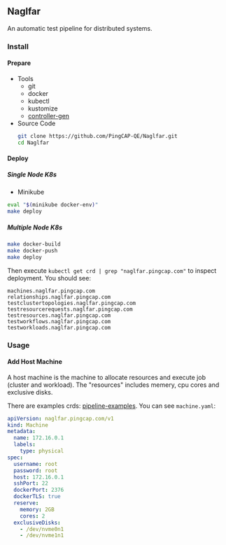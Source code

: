 ## Naglfar

An automatic test pipeline for distributed systems.

### Install

#### Prepare

- Tools
    - git
    - docker
    - kubectl
    - kustomize
    - [controller-gen](https://github.com/kubernetes-sigs/controller-tools/tree/master/cmd/controller-gen)
- Source Code
    ```bash
    git clone https://github.com/PingCAP-QE/Naglfar.git
    cd Naglfar
    ```

#### Deploy

##### Single Node K8s

- Minikube

```bash
eval "$(minikube docker-env)"
make deploy
```

##### Multiple Node K8s

```bash
make docker-build
make docker-push
make deploy
```

Then execute `kubectl get crd | grep "naglfar.pingcap.com"` to inspect deployment. You should see:

```
machines.naglfar.pingcap.com                
relationships.naglfar.pingcap.com           
testclustertopologies.naglfar.pingcap.com   
testresourcerequests.naglfar.pingcap.com    
testresources.naglfar.pingcap.com           
testworkflows.naglfar.pingcap.com           
testworkloads.naglfar.pingcap.com           
```

### Usage

#### Add Host Machine

A host machine is the machine to allocate resources and execute job (cluster and workload).
The "resources" includes memery, cpu cores and exclusive disks.

There are examples crds: [pipeline-examples](https://github.com/PingCAP-QE/Naglfar/tree/master/pipeline-examples).
You can see `machine.yaml`:

```yaml
apiVersion: naglfar.pingcap.com/v1
kind: Machine
metadata:
  name: 172.16.0.1
  labels:
    type: physical
spec:
  username: root
  password: root
  host: 172.16.0.1
  sshPort: 22
  dockerPort: 2376
  dockerTLS: true
  reserve:
    memory: 2GB
    cores: 2
  exclusiveDisks:
    - /dev/nvme0n1
    - /dev/nvme1n1
```

